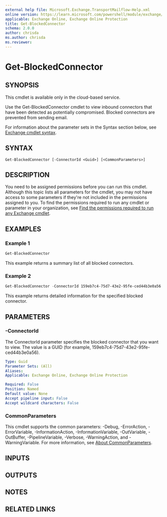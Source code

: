 ```yaml
---
external help file: Microsoft.Exchange.TransportMailflow-Help.xml
online version: https://learn.microsoft.com/powershell/module/exchange/get-blockedconnector
applicable: Exchange Online, Exchange Online Protection
title: Get-BlockedConnector
schema: 2.0.0
author: chrisda
ms.author: chrisda
ms.reviewer:
---
```


# Get-BlockedConnector

## SYNOPSIS
This cmdlet is available only in the cloud-based service.

Use the Get-BlockedConnector cmdlet to view inbound connectors that have been detected as potentially compromised. Blocked connectors are prevented from sending email.

For information about the parameter sets in the Syntax section below, see [Exchange cmdlet syntax](https://learn.microsoft.com/powershell/exchange/exchange-cmdlet-syntax).

## SYNTAX

```
Get-BlockedConnector [-ConnectorId <Guid>] [<CommonParameters>]
```

## DESCRIPTION
You need to be assigned permissions before you can run this cmdlet. Although this topic lists all parameters for the cmdlet, you may not have access to some parameters if they're not included in the permissions assigned to you. To find the permissions required to run any cmdlet or parameter in your organization, see [Find the permissions required to run any Exchange cmdlet](https://learn.microsoft.com/powershell/exchange/find-exchange-cmdlet-permissions).

## EXAMPLES

### Example 1
```powershell
Get-BlockedConnector
```

This example returns a summary list of all blocked connectors.

### Example 2
```powershell
Get-BlockedConnector -ConnectorId 159eb7c4-75d7-43e2-95fe-ced44b3e0a56 | Format-List
```

This example returns detailed information for the specified blocked connector.

## PARAMETERS

### -ConnectorId
The ConnectorId parameter specifies the blocked connector that you want to view. The value is a GUID (for example, 159eb7c4-75d7-43e2-95fe-ced44b3e0a56).

```yaml
Type: Guid
Parameter Sets: (All)
Aliases:
Applicable: Exchange Online, Exchange Online Protection

Required: False
Position: Named
Default value: None
Accept pipeline input: False
Accept wildcard characters: False
```

### CommonParameters
This cmdlet supports the common parameters: -Debug, -ErrorAction, -ErrorVariable, -InformationAction, -InformationVariable, -OutVariable, -OutBuffer, -PipelineVariable, -Verbose, -WarningAction, and -WarningVariable. For more information, see [About CommonParameters](https://learn.microsoft.com/powershell/module/microsoft.powershell.core/about/about_commonparameters).

## INPUTS

## OUTPUTS

## NOTES

## RELATED LINKS
